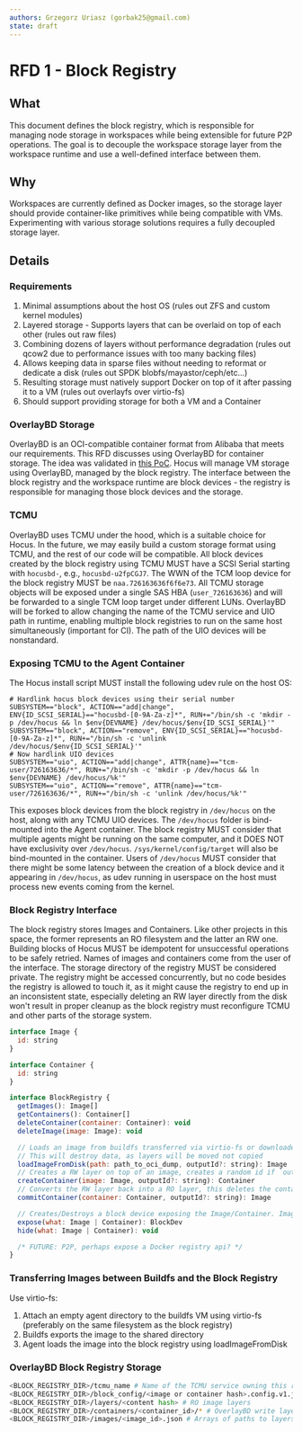 ```yaml
---
authors: Grzegorz Uriasz (gorbak25@gmail.com)
state: draft
---
```


# RFD 1 - Block Registry

## What

This document defines the block registry, which is responsible for managing node storage in workspaces while being extensible for future P2P operations. The goal is to decouple the workspace storage layer from the workspace runtime and use a well-defined interface between them.

## Why

Workspaces are currently defined as Docker images, so the storage layer should provide container-like primitives while being compatible with VMs. Experimenting with various storage solutions requires a fully decoupled storage layer.

## Details

### Requirements

1. Minimal assumptions about the host OS (rules out ZFS and custom kernel modules)
2. Layered storage - Supports layers that can be overlaid on top of each other (rules out raw files)
3. Combining dozens of layers without performance degradation (rules out qcow2 due to performance issues with too many backing files)
4. Allows keeping data in sparse files without needing to reformat or dedicate a disk (rules out SPDK blobfs/mayastor/ceph/etc...)
5. Resulting storage must natively support Docker on top of it after passing it to a VM (rules out overlayfs over virtio-fs)
6. Should support providing storage for both a VM and a Container

### OverlayBD Storage

OverlayBD is an OCI-compatible container format from Alibaba that meets our requirements. This RFD discusses using OverlayBD for container storage. The idea was validated in [this PoC](https://github.com/hocus-dev/hocus/pull/59). Hocus will manage VM storage using OverlayBD, managed by the block registry. The interface between the block registry and the workspace runtime are block devices - the registry is responsible for managing those block devices and the storage.

### TCMU

OverlayBD uses TCMU under the hood, which is a suitable choice for Hocus. In the future, we may easily build a custom storage format using TCMU, and the rest of our code will be compatible. All block devices created by the block registry using TCMU MUST have a SCSI Serial starting with `hocusbd-`, e.g., `hocusbd-u2fpCGJ7`. The WWN of the TCM loop device for the block registry MUST be `naa.726163636f6f6e73`. All TCMU storage objects will be exposed under a single SAS HBA (`user_726163636`) and will be forwarded to a single TCM loop target under different LUNs. OverlayBD will be forked to allow changing the name of the TCMU service and UIO path in runtime, enabling multiple block registries to run on the same host simultaneously (important for CI). The path of the UIO devices will be nonstandard.

### Exposing TCMU to the Agent Container

The Hocus install script MUST install the following udev rule on the host OS:

```
# Hardlink hocus block devices using their serial number
SUBSYSTEM=="block", ACTION=="add|change", ENV{ID_SCSI_SERIAL}=="hocusbd-[0-9A-Za-z]*", RUN+="/bin/sh -c 'mkdir -p /dev/hocus && ln $env{DEVNAME} /dev/hocus/$env{ID_SCSI_SERIAL}'"
SUBSYSTEM=="block", ACTION=="remove", ENV{ID_SCSI_SERIAL}=="hocusbd-[0-9A-Za-z]*", RUN+="/bin/sh -c 'unlink /dev/hocus/$env{ID_SCSI_SERIAL}'"
# Now hardlink UIO devices
SUBSYSTEM=="uio", ACTION=="add|change", ATTR{name}=="tcm-user/726163636/*", RUN+="/bin/sh -c 'mkdir -p /dev/hocus && ln $env{DEVNAME} /dev/hocus/%k'"
SUBSYSTEM=="uio", ACTION=="remove", ATTR{name}=="tcm-user/726163636/*", RUN+="/bin/sh -c 'unlink /dev/hocus/%k'"
```

This exposes block devices from the block registry in `/dev/hocus` on the host, along with any TCMU UIO devices. The `/dev/hocus` folder is bind-mounted into the Agent container. The block registry MUST consider that multiple agents might be running on the same computer, and it DOES NOT have exclusivity over `/dev/hocus`. `/sys/kernel/config/target` will also be bind-mounted in the container. Users of `/dev/hocus` MUST consider that there might be some latency between the creation of a block device and it appearing in `/dev/hocus`, as udev running in userspace on the host must process new events coming from the kernel.

### Block Registry Interface

The block registry stores Images and Containers. Like other projects in this space, the former represents an RO filesystem and the latter an RW one. Building blocks of Hocus MUST be idempotent for unsuccessful operations to be safely retried. Names of images and containers come from the user of the interface. The storage directory of the registry MUST be considered private. The registry might be accessed concurrently, but no code besides the registry is allowed to touch it, as it might cause the registry to end up in an inconsistent state, especially deleting an RW layer directly from the disk won't result in proper cleanup as the block registry must reconfigure TCMU and other parts of the storage system.

```js
interface Image {
  id: string
}

interface Container {
  id: string
}

interface BlockRegistry {
  getImages(): Image[]
  getContainers(): Container[]
  deleteContainer(container: Container): void
  deleteImage(image: Image): void

  // Loads an image from buildfs transferred via virtio-fs or downloaded from the internet using skopeo
  // This will destroy data, as layers will be moved not copied
  loadImageFromDisk(path: path_to_oci_dump, outputId?: string): Image
  // Creates a RW layer on top of an image, creates a random id if `outputId` is not supplied
  createContainer(image: Image, outputId?: string): Container
  // Converts the RW layer back into a RO layer, this deletes the container as overlaybd does not support cow snapshots
  commitContainer(container: Container, outputId?: string): Image

  // Creates/Destroys a block device exposing the Image/Container. Images will be exposed as RO block devices, Containers as RW block devices.
  expose(what: Image | Container): BlockDev
  hide(what: Image | Container): void

  /* FUTURE: P2P, perhaps expose a Docker registry api? */
}
```

### Transferring Images between Buildfs and the Block Registry

Use virtio-fs:

1. Attach an empty agent directory to the buildfs VM using virtio-fs (preferably on the same filesystem as the block registry)
2. Buildfs exports the image to the shared directory
3. Agent loads the image into the block registry using loadImageFromDisk

### OverlayBD Block Registry Storage

```bash
<BLOCK_REGISTRY_DIR>/tcmu_name # Name of the TCMU service owning this registry
<BLOCK_REGISTRY_DIR>/block_config/<image or container hash>.config.v1.json # OverlayBD configs for block devices
<BLOCK_REGISTRY_DIR>/layers/<content hash> # RO image layers
<BLOCK_REGISTRY_DIR>/containers/<container_id>/* # OverlayBD write layers
<BLOCK_REGISTRY_DIR>/images/<image_id>.json # Arrays of paths to layers, IF relative path then path is relative with regards to the manifest file
```
